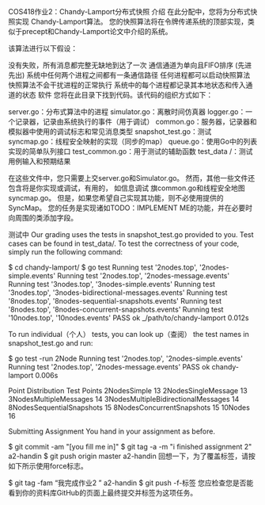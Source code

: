 COS418作业2：Chandy-Lamport分布式快照
介绍
在此分配中，您将为分布式快照实现 Chandy-Lamport算法。
您的快照算法将在令牌传递系统的顶部实现，类似于precept和Chandy-Lamport论文中介绍的系统。

该算法进行以下假设：

没有失败，所有消息都完整无缺地到达了一次
通信通道为单向且FIFO排序 (先进先出)
系统中任何两个进程之间都有一条通信路径
任何进程都可以启动快照算法
快照算法不会干扰进程的正常执行
系统中的每个进程都记录其本地状态和传入通道的状态
软件
您将在此目录下找到代码。该代码的组织方式如下：

server.go：分布式算法中的进程
simulator.go：离散时间仿真器
logger.go：一个记录器，记录由系统执行的事件（用于调试）
common.go：服务器，记录器和模拟器中使用的调试标志和常见消息类型
snapshot_test.go：测试
syncmap.go：线程安全映射的实现（同步的map）
queue.go：使用Go中的列表实现的简单队列接口 
test_common.go：用于测试的辅助函数
test_data /：测试用例输入和预期结果

在这些文件中，您只需要上交server.go和Simulator.go。
然而，其他一些文件还包含将是你实现或调试，有用的，
如信息调试 旗common.go和线程安全地图syncmap.go。
但是，如果您希望自己实现其功能，则不必使用提供的SyncMap。
您的任务是实现诸如TODO：IMPLEMENT ME的功能，并在必要时向周围的类添加字段。

测试中
Our grading uses the tests in snapshot_test.go provided to you. 
Test cases can be found in test_data/. To test the correctness of your code, 
simply run the following command:

  $ cd chandy-lamport/
  $ go test
  Running test '2nodes.top', '2nodes-simple.events'
  Running test '2nodes.top', '2nodes-message.events'
  Running test '3nodes.top', '3nodes-simple.events'
  Running test '3nodes.top', '3nodes-bidirectional-messages.events'
  Running test '8nodes.top', '8nodes-sequential-snapshots.events'
  Running test '8nodes.top', '8nodes-concurrent-snapshots.events'
  Running test '10nodes.top', '10nodes.events'
  PASS
  ok      _/path/to/chandy-lamport 0.012s
  
To run individual（个人） tests, 
you can look up（查阅） the test names in 
snapshot_test.go and run:

  $ go test -run 2Node
  Running test '2nodes.top', '2nodes-simple.events'
  Running test '2nodes.top', '2nodes-message.events'
  PASS
  ok      chandy-lamport  0.006s
  
Point                   Distribution
Test	                Points
2NodesSimple	        13
2NodesSingleMessage	    13
3NodesMultipleMessages	14
3NodesMultipleBidirectionalMessages	14
8NodesSequentialSnapshots	        15
8NodesConcurrentSnapshots	        15
10Nodes	                            16

Submitting Assignment
You hand in your assignment as before.

$ git commit -am "[you fill me in]"
$ git tag -a -m "i finished assignment 2" a2-handin
$ git push origin master a2-handin
回想一下，为了覆盖标签，请按如下所示使用force标志。

$ git tag -fam “我完成作业2 ” a2-handin
$ git push -f-标签
您应检查您是否能看到你的资料库GitHub的页面上最终提交并标签为这项任务。